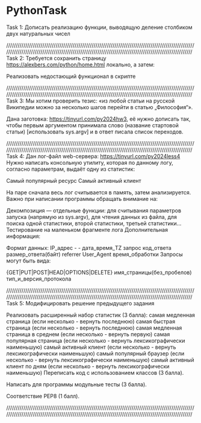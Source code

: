 ﻿# PythonTask
Task 1:
Дописать реализацию функции, выводящую деление столбиком двух натуральных чисел



/////////////////////////////////////////////////////////////////////////////////////////////////////////////////////////////////////////////////////////////////////////////////////////////////////
Task 2:
Требуется сохранить страницу https://alexbers.com/python/home.html локально, а затем:

Реализовать недостающий функционал в скрипте



/////////////////////////////////////////////////////////////////////////////////////////////////////////////////////////////////////////////////////////////////////////////////////////////////////
Task 3:
Мы хотим проверить тезис: «из любой статьи на русской Википедии можно за несколько шагов перейти в статью „Философия“».

Дана заготовка: https://tinyurl.com/py2024hw3, её нужно дописать так, чтобы первым аргументом принимала слово (название стартовой статьи) [использовать sys.argv] и в ответ писала список переходов.



/////////////////////////////////////////////////////////////////////////////////////////////////////////////////////////////////////////////////////////////////////////////////////////////////////
Task 4:
Дан лог-файл web-сервера: https://tinyurl.com/py2024less4
Нужно написать консольную утилиту, которая по данному логу, согласно параметрам, выдаёт одну из статистик:

Самый популярный ресурс
Самый активный клиент

На паре сначала весь лог считывается в память, затем анализируется. Важно при написании программы обращать внимание на:

Декомпозиция — отдельные функции: для считывания параметров запуска (напрямую из sys.argv), для чтения данных из файла, для поиска одной статистики, второй статистики, третьей статистики...
Тестирование на маленьком фрагменте лога
Дополнительная информация:

Формат данных:
IP_адрес - - дата_время_TZ запрос код_ответа размер_ответа(байт) referrer User_Agent время_обработки
Запросы могут быть вида:

{GET|PUT|POST|HEAD|OPTIONS|DELETE} имя_страницы(без_пробелов) тип_и_версия_протокола


/////////////////////////////////////////////////////////////////////////////////////////////////////////////////////////////////////////////////////////////////////////////////////////////////////
Task 5:
Модифицировать решение предыдущего задания

Реализовать расширенный набор статистик (3 балла):
самая медленная страница (если несколько - вернуть последнюю)
самая быстрая страница (если несколько - вернуть последнюю)
самая медленная страница в среднем (если несколько - вернуть первую)
самая популярная страница (если несколько - вернуть лексикографически наименьшую)
самый активный клиент (если несколько - вернуть лексикографически наименьшую)
самый популярный браузер (если несколько - вернуть лексикографически наименьшую)
самый активный клиент по дням (если несколько - вернуть лексикографически наименьшую)
Переписать код с использованием классов (3 балла).

Написать для программы модульные тесты (3 балла).

Соответствие PEP8 (1 балл).


/////////////////////////////////////////////////////////////////////////////////////////////////////////////////////////////////////////////////////////////////////////////////////////////////////
